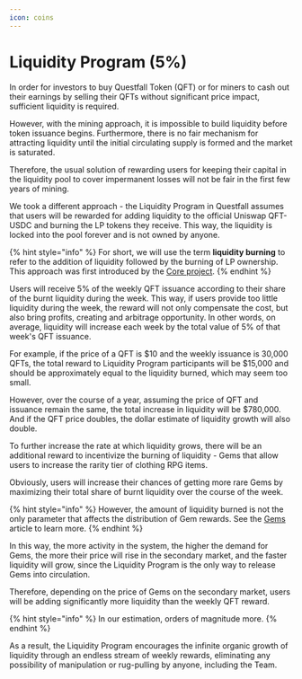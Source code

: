 ```yaml
---
icon: coins
---
```


# Liquidity Program (5%)

In order for investors to buy Questfall Token (QFT) or for miners to cash out their earnings by selling their QFTs without significant price impact, sufficient liquidity is required.

However, with the mining approach, it is impossible to build liquidity before token issuance begins. Furthermore, there is no fair mechanism for attracting liquidity until the initial circulating supply is formed and the market is saturated.&#x20;

Therefore, the usual solution of rewarding users for keeping their capital in the liquidity pool to cover impermanent losses will not be fair in the first few years of mining.

We took a different approach - the Liquidity Program in Questfall assumes that users will be rewarded for adding liquidity to the official Uniswap QFT-USDC and burning the LP tokens they receive. This way, the liquidity is locked into the pool forever and is not owned by anyone.

{% hint style="info" %}
For short, we will use the term **liquidity burning** to refer to the addition of liquidity followed by the burning of LP ownership. This approach was first introduced by the [Core project](https://medium.com/@CORE_Vault/introducing-core-fef3e1b77d12).
{% endhint %}

Users will receive 5% of the weekly QFT issuance according to their share of the burnt liquidity during the week. This way, if users provide too little liquidity during the week, the reward will not only compensate the cost, but also bring profits, creating and arbitrage opportunity. In other words, on average, liquidity will increase each week by the total value of 5% of that week's QFT issuance.

For example, if the price of a QFT is $10 and the weekly issuance is 30,000 QFTs, the total reward to Liquidity Program participants will be $15,000 and should be approximately equal to the liquidity burned, which may seem too small.

However, over the course of a year, assuming the price of QFT and issuance remain the same, the total increase in liquidity will be $780,000. And if the QFT price doubles, the dollar estimate of liquidity growth will also double.

To further increase the rate at which liquidity grows, there will be an additional reward to incentivize the burning of liquidity - Gems that allow users to increase the rarity tier of clothing RPG items.

Obviously, users will increase their chances of getting more rare Gems by maximizing their total share of burnt liquidity over the course of the week.

{% hint style="info" %}
However, the amount of liquidity burned is not the only parameter that affects the distribution of Gem rewards. See the [Gems](../quest-mining/completion/rpg-items/gems.md) article to learn more.
{% endhint %}

In this way, the more activity in the system, the higher the demand for Gems, the more their price will rise in the secondary market, and the faster liquidity will grow, since the Liquidity Program is the only way to release Gems into circulation.&#x20;

Therefore, depending on the price of Gems on the secondary market, users will be adding significantly more liquidity than the weekly QFT reward.

{% hint style="info" %}
In our estimation, orders of magnitude more.
{% endhint %}

As a result, the Liquidity Program encourages the infinite organic growth of liquidity through an endless stream of weekly rewards, eliminating any possibility of manipulation or rug-pulling by anyone, including the Team.
